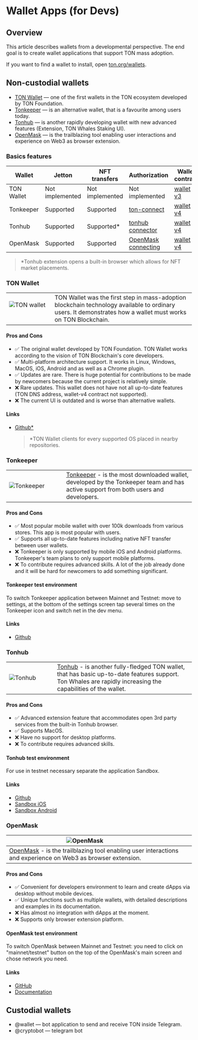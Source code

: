 # Wallet Apps (for Devs)

## Overview

This article describes wallets from a developmental perspective. The end goal  is to create wallet applications that support TON mass adoption.

If you want to find a wallet to install, open [ton.org/wallets](https://ton.org/wallets).

## Non-custodial wallets

* [TON Wallet](https://chrome.google.com/webstore/detail/ton-wallet/nphplpgoakhhjchkkhmiggakijnkhfnd) — one of the first wallets in the TON ecosystem developed by TON Foundation.
* [Tonkeeper](https://tonkeeper.com/) — is an alternative wallet, that is a favourite among users today. 
* [Tonhub](https://tonhub.com/) — is another rapidly developing wallet with new advanced features (Extension, TON Whales Staking UI). 
* [OpenMask](https://www.openmask.app/) — is the trailblazing tool enabling user interactions and experience on Web3 as browser extension.

### Basics features
| Wallet     | Jetton          | NFT transfers   | Authorization                                                                                  | Wallet contract                                                                                               |
|------------|-----------------|-----------------|------------------------------------------------------------------------------------------------|---------------------------------------------------------------------------------------------------------------|
| TON Wallet | Not implemented | Not implemented | Not implemented                                                                                | [wallet v3](https://github.com/ton-blockchain/ton/blob/master/crypto/smartcont/wallet3-code.fc)               |
| Tonkeeper  | Supported       | Supported       | [ton-connect](https://github.com/tonkeeper/ton-connect)                                        | [wallet v4](https://github.com/ton-blockchain/wallet-contract/tree/3fd1d7ae39f1c46ec1f2be54c4040d8d87505e0f)  |
| Tonhub     | Supported       | Supported*      | [tonhub connector](https://developers.tonhub.com/docs/apps)                                    | [wallet v4](https://github.com/ton-blockchain/wallet-contract/tree/3fd1d7ae39f1c46ec1f2be54c4040d8d87505e0f)  |
| OpenMask   | Supported       | Supported       | [OpenMask connecting](https://www.openmask.app/docs/getting-started#connecting-to-openmask)    | [wallet v4](https://github.com/ton-blockchain/wallet-contract/tree/3fd1d7ae39f1c46ec1f2be54c4040d8d87505e0f)  |



  > *Tonhub extension opens a built-in browser which allows for NFT market placements.


### TON Wallet

|                                                                                                                                                                                                                       |                                                                                                                                                            |
|-----------------------------------------------------------------------------------------------------------------------------------------------------------------------------------------------------------------------|------------------------------------------------------------------------------------------------------------------------------------------------------------|
| &nbsp; &nbsp; &nbsp; &nbsp;&nbsp; &nbsp; &nbsp; &nbsp;![TON wallet](/img/docs/TonWallet.png?raw=true) &nbsp; &nbsp; &nbsp; &nbsp; &nbsp; &nbsp; &nbsp; &nbsp; &nbsp; &nbsp; &nbsp; &nbsp; &nbsp; &nbsp; &nbsp; &nbsp; | TON Wallet was the first step in mass-adoption blockchain technology available to ordinary users. It demonstrates how a wallet must works on TON Blockchain. |


#### Pros and Cons
- ✅ The original wallet developed by TON Foundation. TON Wallet works according to the vision of TON Blockchain's core developers.
- ✅ Multi-platform architecture support. It works in Linux, Windows, MacOS, iOS, Android and as well as a Chrome plugin.
- ✅ Updates are rare. There is huge potential for contributions to be made by newcomers because the current project is relatively simple.
- ❌ Rare updates. This wallet does not have not all up-to-date features (TON DNS address, wallet-v4 contract not supported).
- ❌ The current UI is outdated and is worse than alternative wallets.
 
#### Links
- [Github*](https://github.com/ton-blockchain/wallet-ios)

  > *TON Wallet clients for every supported OS placed in nearby repositories.

### Tonkeeper


|                                                                                                                                                                                                                      |                                                                                                                                                            |
|----------------------------------------------------------------------------------------------------------------------------------------------------------------------------------------------------------------------|------------------------------------------------------------------------------------------------------------------------------------------------------------|
| &nbsp; &nbsp; &nbsp; &nbsp;&nbsp; &nbsp; &nbsp; &nbsp;![Tonkeeper](/img/docs/Tonkeeper.png?raw=true) &nbsp; &nbsp; &nbsp; &nbsp; &nbsp; &nbsp; &nbsp; &nbsp; &nbsp; &nbsp; &nbsp; &nbsp; &nbsp; &nbsp; &nbsp; &nbsp; | [Tonkeeper](https://tonkeeper.com/) - is the most downloaded wallet, developed by the Tonkeeper team and has active support from both users and developers.   |

#### Pros and Cons
- ✅ Most popular mobile wallet with over 100k downloads from various stores. This app is most popular with users.
- ✅ Supports all up-to-date features including native NFT transfer between user wallets.
- ❌ Tonkeeper is only supported by mobile iOS and Android platforms. Tonkeeper's team plans to only support mobile platforms.
- ❌ To contribute requires advanced skills. A lot of the job already done and it will be hard for newcomers to add something significant.

#### Tonkeeper test environment
To switch Tonkeeper application between Mainnet and Testnet: move to settings, at the bottom of the settings screen tap several times on the Tonkeeper icon and switch net in the dev menu.



#### Links 
- [Github](https://github.com/tonkeeper/wallet)




### Tonhub

|                                                                                                                                                                                                                |                                                                                                                                                                                   |
|----------------------------------------------------------------------------------------------------------------------------------------------------------------------------------------------------------------|-----------------------------------------------------------------------------------------------------------------------------------------------------------------------------------|
| &nbsp; &nbsp; &nbsp; &nbsp;&nbsp; &nbsp; &nbsp; &nbsp;![Tonhub](/img/docs/Tonhub.png?raw=true) &nbsp; &nbsp; &nbsp; &nbsp; &nbsp; &nbsp; &nbsp; &nbsp; &nbsp; &nbsp; &nbsp; &nbsp; &nbsp; &nbsp; &nbsp; &nbsp; | [Tonhub](https://tonhub.com/) - is another fully-fledged TON wallet, that has basic up-to-date features support. Ton Whales are rapidly increasing the capabilities of the wallet.|

#### Pros and Cons

 - ✅ Advanced extension feature that accommodates open 3rd party services from the built-in Tonhub browser.
 - ✅ Supports MacOS.
 - ❌ Have no support for desktop platforms.
 - ❌ To contribute requires advanced skills.

#### Tonhub test environment
For use in testnet necessary separate the application Sandbox.

#### Links
- [Github](https://github.com/tonwhales/wallet)
- [Sandbox iOS](https://apps.apple.com/app/ton-development-wallet/id1607857373)
- [Sandbox Android](https://play.google.com/store/apps/details?id=com.tonhub.wallet.testnet)


### OpenMask

| &nbsp; &nbsp; &nbsp; &nbsp;&nbsp; &nbsp; &nbsp; &nbsp;![OpenMask](/img/docs/OpenMask.png?raw=true) &nbsp; &nbsp; &nbsp; &nbsp; &nbsp; &nbsp; &nbsp; &nbsp; &nbsp; &nbsp; &nbsp; &nbsp; &nbsp; &nbsp; &nbsp; &nbsp; |
|-------------------------------------------------------------------------------------------------------------------------------------------------------------------------------------------------------------------|
| [OpenMask](https://www.openmask.app/) - is the trailblazing tool enabling user interactions and experience on Web3 as browser extension.                                                                  |

#### Pros and Cons
- ✅ Convenient for developers environment to learn and create dApps via desktop without mobile devices.
- ✅ Unique functions such as multiple wallets, with detailed descriptions and examples in its documentation.
- ❌ Has almost no integration with dApps at the moment.
- ❌ Supports only browser extension platform.

#### OpenMask test environment
To switch OpenMask between Mainnet and Testnet: you need to click on "mainnet/testnet" button on the top of the OpenMask's main screen and chose network you need.

#### Links

 - [GitHub](https://github.com/OpenProduct/openmask-extension)
 - [Documentation](https://www.openmask.app/docs/introduction)


## Custodial wallets

* @wallet — bot application to send and receive TON inside Telegram.
* @cryptobot — telegram bot 
